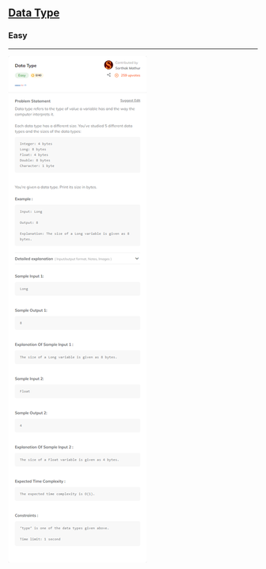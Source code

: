 <h2><a href="https://www.codingninjas.com/studio/problems/data-type_8357232?utm_source=striver&utm_medium=website&utm_campaign=a_zcoursetuf">Data Type</a></h2><h3>Easy</h3><hr>

![](./Data%20Type%20-%20Coding%20Ninjas%20.png)
